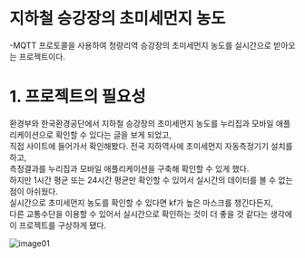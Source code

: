 # 지하철 승강장의 초미세먼지 농도
-MQTT 프로토콜을 사용하여 청량리역 승강장의 초미세먼지 농도를
 실시간으로 받아오는 프로젝트이다.
 
 # 1. 프로젝트의 필요성
 환경부와 한국환경공단에서 지하철 승강장의 초미세먼지 농도를 누리집과 모바일 애플리케이션으로 확인할 수 있다는 글을 보게 되었고,<br/>
 직접 사이트에 들어가서 확인해봤다. 전국 지하역사에 초미세먼지 자동측정기기 설치를 하고,<br/> 측정결과를 누리집과 모바일 애플리케이션을 구축해 확인할 수 있게 했다.<br/> 
 하지만 1시간 평균 또는 24시간 평균만 확인할 수 있어서 실시간의 데이터를 볼 수 없는 점이 아쉬웠다.<br/> 
 실시간으로 초미세먼지 농도를 확인할 수 있다면 kf가 높은 마스크를 챙긴다든지,<br/> 다른 교통수단을 이용할 수 있어서 실시간으로 확인하는 것이 더 좋을 것 같다는 생각에 이 프로젝트를 구상하게 됐다.
 
![image01](https://user-images.githubusercontent.com/71144019/122519454-70e44780-d04d-11eb-9634-3e273ed42622.png)

